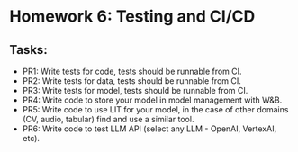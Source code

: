 # Homework 6: Testing and CI/CD

## Tasks:

- PR1: Write tests for code, tests should be runnable from CI.
- PR2: Write tests for data, tests should be runnable from CI.
- PR3: Write tests for model, tests should be runnable from CI.
- PR4: Write code to store your model in model management with W&B.
- PR5: Write code to use LIT for your model, in the case of other domains (CV, audio, tabular) find and use a similar tool.
- PR6: Write code to test LLM API (select any LLM - OpenAI, VertexAI, etc).



